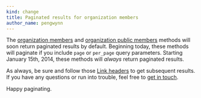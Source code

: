 ```yaml
---
kind: change
title: Paginated results for organization members
author_name: pengwynn
---
```


The [organization members][members] and [organization public members][public
members] methods will soon return paginated results by default. Beginning
today, these methods will paginate if you include `page` or `per_page` query
parameters. Starting January 15th, 2014, these methods will _always_ return paginated
results.

As always, be sure and follow those [Link headers][paginating] to get
subsequent results. If you have any questions or run into trouble, feel free to
[get in touch][contact].

Happy paginating.


[members]: http://developer.github.com/v3/orgs/members/#members-list
[public members]: http://developer.github.com/v3/orgs/members/#public-members-list
[paginating]: http://developer.github.com/v3/#pagination
[contact]: https://github.com/contact?form[subject]=API+v3:+Paginating+org+members

